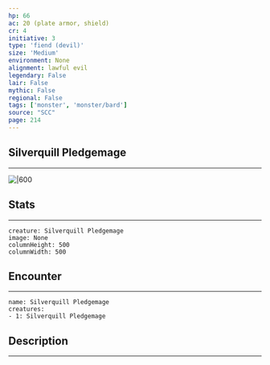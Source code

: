 ```yaml
---
hp: 66
ac: 20 (plate armor, shield)
cr: 4
initiative: 3
type: 'fiend (devil)'    
size: 'Medium'
environment: None
alignment: lawful evil
legendary: False
lair: False
mythic: False
regional: False
tags: ['monster', 'monster/bard']
source: "SCC"
page: 214
---
```


## Silverquill Pledgemage
---

![|600](D:/Program%20Files/5e.tools/img/bestiary/SCC/Silverquill%20Pledgemage.webp)

## Stats
---

```statblock
creature: Silverquill Pledgemage
image: None
columnHeight: 500
columnWidth: 500
```

## Encounter
---

```encounter-table
name: Silverquill Pledgemage
creatures:
- 1: Silverquill Pledgemage
```

## Description
---




